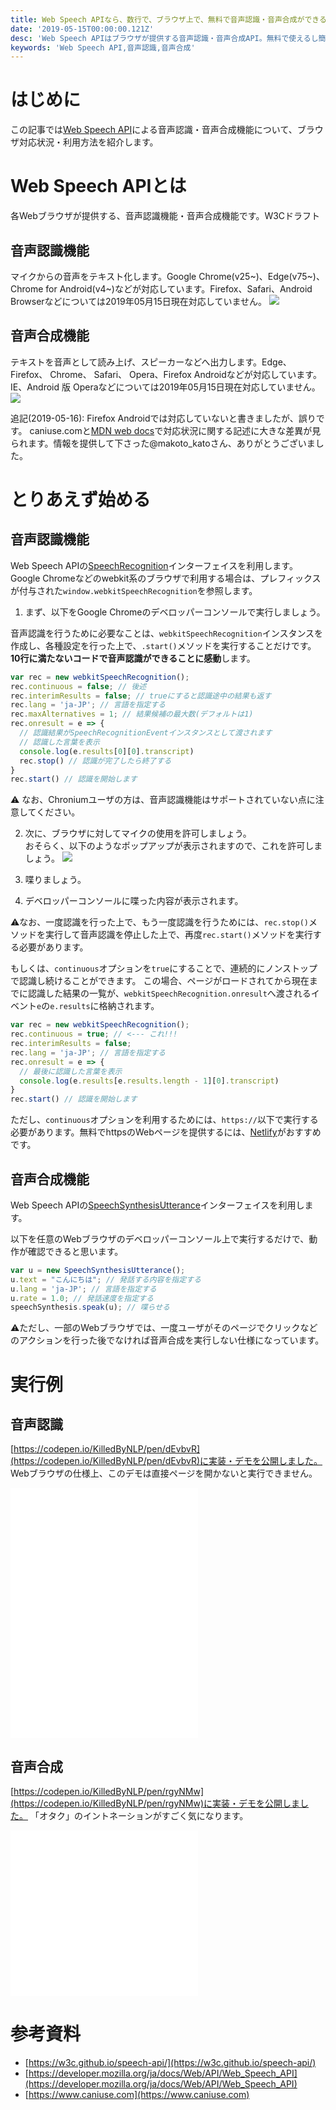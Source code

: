 ```yaml
---
title: Web Speech APIなら、数行で、ブラウザ上で、無料で音声認識・音声合成ができる
date: '2019-05-15T00:00:00.121Z'
desc: 'Web Speech APIはブラウザが提供する音声認識・音声合成API。無料で使えるし簡単に利用できる。'
keywords: 'Web Speech API,音声認識,音声合成'
---
```


# はじめに

この記事では[Web Speech API](https://developer.mozilla.org/ja/docs/Web/API/Web_Speech_API)による音声認識・音声合成機能について、ブラウザ対応状況・利用方法を紹介します。

# Web Speech APIとは
各Webブラウザが提供する、音声認識機能・音声合成機能です。W3Cドラフト

## 音声認識機能
マイクからの音声をテキスト化します。Google Chrome(v25~)、Edge(v75~)、Chrome for Android(v4~)などが対応しています。Firefox、Safari、Android Browserなどについては2019年05月15日現在対応していません。
<a href="https://caniuse.com/#feat=speech-recognition" target="_blank">
<img src="https://i.imgur.com/0yL2rI8.png" />
</a>


## 音声合成機能
テキストを音声として読み上げ、スピーカーなどへ出力します。Edge、 Firefox、 Chrome、 Safari、 Opera、Firefox Androidなどが対応しています。 IE、Android 版 Operaなどについては2019年05月15日現在対応していません。
<a href="https://caniuse.com/#feat=speech-synthesis" target="_blank">
<img src="https://i.imgur.com/97Eleuj.png" />
</a>

追記(2019-05-16): Firefox Androidでは対応していないと書きましたが、誤りです。
caniuse.comと[MDN web docs](https://developer.mozilla.org/ja/docs/Web/API/SpeechSynthesis#Browser_compatibility)で対応状況に関する記述に大きな差異が見られます。情報を提供して下さった@makoto_katoさん、ありがとうございました。

# とりあえず始める
## 音声認識機能
Web Speech APIの[SpeechRecognition](https://developer.mozilla.org/ja/docs/Web/API/SpeechRecognition)インターフェイスを利用します。Google Chromeなどのwebkit系のブラウザで利用する場合は、プレフィックスが付与された`window.webkitSpeechRecognition`を参照します。

1. まず、以下をGoogle Chromeのデベロッパーコンソールで実行しましょう。

音声認識を行うために必要なことは、`webkitSpeechRecognition`インスタンスを作成し、各種設定を行った上で、`.start()`メソッドを実行することだけです。 **10行に満たないコードで音声認識ができることに感動**します。

```js
var rec = new webkitSpeechRecognition();
rec.continuous = false; // 後述
rec.interimResults = false; // trueにすると認識途中の結果も返す
rec.lang = 'ja-JP'; // 言語を指定する
rec.maxAlternatives = 1; // 結果候補の最大数(デフォルトは1)
rec.onresult = e => {
  // 認識結果がSpeechRecognitionEventインスタンスとして渡されます
  // 認識した言葉を表示
  console.log(e.results[0][0].transcript)
  rec.stop() // 認識が完了したら終了する
}
rec.start() // 認識を開始します
```

⚠ なお、Chroniumユーザの方は、音声認識機能はサポートされていない点に注意してください。

2. 次に、ブラウザに対してマイクの使用を許可しましょう。   
おそらく、以下のようなポップアップが表示されますので、これを許可しましょう。
![](https://i.imgur.com/YsDXy2F.png)

3. 喋りましょう。

4. デベロッパーコンソールに喋った内容が表示されます。

⚠なお、一度認識を行った上で、もう一度認識を行うためには、`rec.stop()`メソッドを実行して音声認識を停止した上で、再度`rec.start()`メソッドを実行する必要があります。

もしくは、`continuous`オプションを`true`にすることで、連続的にノンストップで認識し続けることができます。
この場合、ページがロードされてから現在までに認識した結果の一覧が、`webkitSpeechRecognition.onresult`へ渡されるイベント`e`の`e.results`に格納されます。
```js
var rec = new webkitSpeechRecognition();
rec.continuous = true; // <--- これ!!!
rec.interimResults = false;
rec.lang = 'ja-JP'; // 言語を指定する
rec.onresult = e => {
  // 最後に認識した言葉を表示
  console.log(e.results[e.results.length - 1][0].transcript)
}
rec.start() // 認識を開始します
```
ただし、`continuous`オプションを利用するためには、`https://`以下で実行する必要があります。無料でhttpsのWebページを提供するには、[Netlify](https://www.netlify.com/)がおすすめです。

## 音声合成機能
Web Speech APIの[SpeechSynthesisUtterance](https://developer.mozilla.org/ja/docs/Web/API/SpeechRecognition)インターフェイスを利用します。

以下を任意のWebブラウザのデベロッパーコンソール上で実行するだけで、動作が確認できると思います。   
```js
var u = new SpeechSynthesisUtterance();
u.text = "こんにちは"; // 発話する内容を指定する
u.lang = 'ja-JP'; // 言語を指定する
u.rate = 1.0; // 発話速度を指定する
speechSynthesis.speak(u); // 喋らせる
```
⚠ただし、一部のWebブラウザでは、一度ユーザがそのページでクリックなどのアクションを行った後でなければ音声合成を実行しない仕様になっています。

# 実行例
## 音声認識
[https://codepen.io/KilledByNLP/pen/dEvbvR](https://codepen.io/KilledByNLP/pen/dEvbvR)に実装・デモを公開しました。
Webブラウザの仕様上、このデモは直接ページを開かないと実行できません。

<iframe height="400" style={{width: "100%"}} scrolling="no" title="dEvbvR" src="//codepen.io/KilledByNLP/embed/dEvbvR/?height=400&theme-id=0&default-tab=html,js" frameborder="no" allowtransparency="true" allowfullscreen="true">
  See the Pen <a href='https://codepen.io/KilledByNLP/pen/dEvbvR/'>dEvbvR</a> by KilledByNLP
  (<a href='https://codepen.io/KilledByNLP'>@KilledByNLP</a>) on <a href='https://codepen.io'>CodePen</a>.
</iframe>

## 音声合成
[https://codepen.io/KilledByNLP/pen/rgyNMw](https://codepen.io/KilledByNLP/pen/rgyNMw)に実装・デモを公開しました。
「オタク」のイントネーションがすごく気になります。

<iframe height="265" style={{width: "100%"}} scrolling="no" title="rgyNMw" src="//codepen.io/KilledByNLP/embed/rgyNMw/?height=265&theme-id=0&default-tab=js,result" frameborder="no" allowtransparency="true" allowfullscreen="true">
  See the Pen <a href='https://codepen.io/KilledByNLP/pen/rgyNMw/'>rgyNMw</a> by KilledByNLP
  (<a href='https://codepen.io/KilledByNLP'>@KilledByNLP</a>) on <a href='https://codepen.io'>CodePen</a>.
</iframe>

# 参考資料

- [https://w3c.github.io/speech-api/](https://w3c.github.io/speech-api/)
- [https://developer.mozilla.org/ja/docs/Web/API/Web_Speech_API](https://developer.mozilla.org/ja/docs/Web/API/Web_Speech_API)
- [https://www.caniuse.com](https://www.caniuse.com)